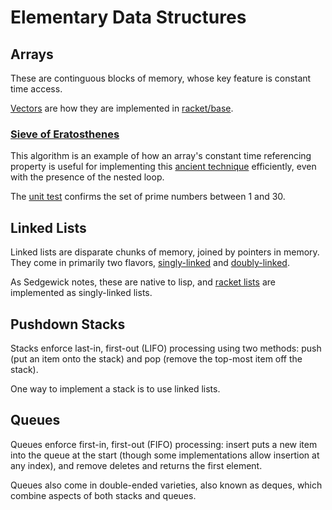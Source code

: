 # Elementary Data Structures

## Arrays

These are continguous blocks of memory, whose key feature is constant time access.

[Vectors](https://docs.racket-lang.org/reference/vectors.html?q=vector#%28def._%28%28quote._~23~25kernel%29._vector%29%29) are how they are implemented in [racket/base](https://docs.racket-lang.org/reference/index.html).

### [Sieve of Eratosthenes](eratosthenes.rkt)

This algorithm is an example of how an array's constant time referencing property is useful for implementing this [ancient technique](https://en.wikipedia.org/wiki/Sieve_of_Eratosthenes) efficiently, even with the presence of the nested loop.

The [unit test](eratosthenes-test.rkt) confirms the set of prime numbers between 1 and 30.

## Linked Lists 

Linked lists are disparate chunks of memory, joined by pointers in memory. They come in primarily two flavors, [singly-linked](https://en.wikipedia.org/wiki/Linked_list#Singly_linked_list) and [doubly-linked](https://en.wikipedia.org/wiki/Doubly_linked_list).

As Sedgewick notes, these are native to lisp, and [racket lists](https://docs.racket-lang.org/guide/pairs.html) are implemented as singly-linked lists.

## Pushdown Stacks 

Stacks enforce last-in, first-out (LIFO) processing using two methods: push (put an item onto the stack) and pop (remove the top-most item off the stack).

One way to implement a stack is to use linked lists.

## Queues

Queues enforce first-in, first-out (FIFO) processing: insert puts a new item into the queue at the start (though some implementations allow insertion at any index), and remove deletes and returns the first element.
 
Queues also come in double-ended varieties, also known as deques, which combine aspects of both stacks and queues.
